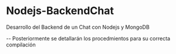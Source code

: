 # Nodejs-BackendChat
Desarrollo del Backend de un Chat con Nodejs y MongoDB

-- Posteriormente se detallarán los procedmientos para su correcta compilación
